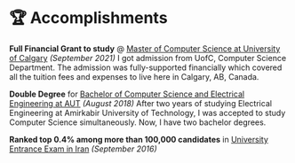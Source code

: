 # 🏆 Accomplishments
**Full Financial Grant to study** @ [Master of Computer Science at University of Calgary](https://www.ucalgary.ca/) _(September 2021)_
I got admission from UofC, Computer Science Department. The admission was fully-supported financially which covered all the tuition fees and expenses to live here in Calgary, AB, Canada.

**Double Degree** for [Bachelor of Computer Science and Electrical Engineering at AUT](https://www.aut.ac.ir/) _(August 2018)_
After two years of studying Electrical Engineering at Amirkabir University of Technology, I was accepted to study Computer Science simultaneously. Now, I have two bachelor degrees.

**Ranked top 0.4% among more than 100,000 candidates** in [University Entrance Exam in Iran](https://shorturl.at/ekmn5) _(September 2016)_

